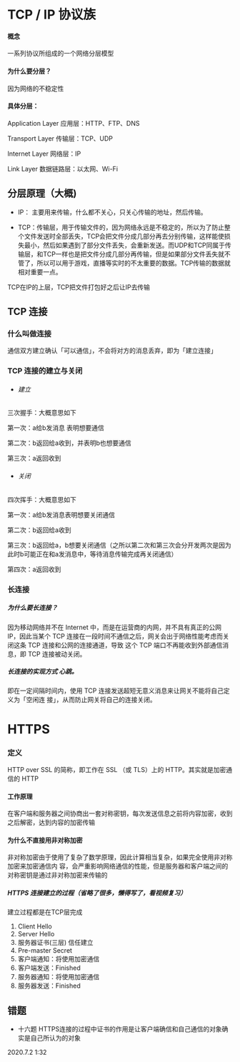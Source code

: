 # TCP / IP 协议族

####  概念

 ⼀系列协议所组成的⼀个⽹络分层模型 

#### 为什么要分层？

 因为⽹络的不稳定性

#### 具体分层：

 Application Layer 应⽤层：HTTP、FTP、DNS 

Transport Layer 传输层：TCP、UDP

 Internet Layer ⽹络层：IP 

Link Layer 数据链路层：以太⽹、Wi-Fi

## 分层原理（大概)

- IP： 主要用来传输，什么都不关心，只关心传输的地址，然后传输。

- TCP：传输层，用于传输文件的，因为网络永远是不稳定的，所以为了防止整个文件发送时全部丢失，TCP会把文件分成几部分再去分别传输，这样能使损失最小，然后如果遇到了部分文件丢失，会重新发送。而UDP和TCP同属于传输层，和TCP一样也是把文件分成几部分再传输，但是如果部分文件丢失就不管了，所以可以用于游戏，直播等实时的不太重要的数据。TCP传输的数据就相对重要一点。

TCP在IP的上层，TCP把文件打包好之后让IP去传输

## TCP 连接

###  什么叫做连接

 通信双⽅建⽴确认「可以通信」，不会将对⽅的消息丢弃，即为「建⽴连接」

###  TCP 连接的建⽴与关闭

- ###### 建立

三次握手：大概意思如下

第一次：a给b发消息 表明想要通信

第二次：b返回给a收到，并表明b也想要通信

第三次：a返回收到

- ###### 关闭

四次挥手：大概意思如下

第一次：a给b发消息表明想要关闭通信

第二次：b返回给a收到

第三次：b返回给a，b想要关闭通信（之所以第二次和第三次会分开发两次是因为此时b可能正在和a发消息中，等待消息传输完成再关闭通信）

第四次：a返回收到

### 长连接

##### 为什么要⻓连接？

因为移动⽹络并不在 Internet 中，⽽是在运营商的内⽹，并不具有真正的公⽹ IP，因此当某个 TCP 连接在⼀段时间不通信之后，⽹关会出于⽹络性能考虑⽽关闭这条 TCP 连接和公⽹的连接通道，导致 这个 TCP 端⼝不再能收到外部通信消息，即 TCP 连接被动关闭。

##### ⻓连接的实现⽅式 ⼼跳。

即在⼀定间隔时间内，使⽤ TCP 连接发送超短⽆意义消息来让⽹关不能将⾃⼰定义为「空闲连 接」，从⽽防⽌⽹关将⾃⼰的连接关闭。

# HTTPS

### 定义 

HTTP over SSL 的简称，即⼯作在 SSL （或 TLS）上的 HTTP。其实就是加密通信的 HTTP

#### 工作原理

在客户端和服务器之间协商出⼀套对称密钥，每次发送信息之前将内容加密，收到之后解密，达到内容的加密传输

#### 为什么不直接⽤⾮对称加密

⾮对称加密由于使⽤了复杂了数学原理，因此计算相当复杂，如果完全使⽤⾮对称加密来加密通信内 容，会严重影响⽹络通信的性能，但是服务器和客户端之间的对称密钥是通过非对称加密来传输的

##### HTTPS 连接建⽴的过程（省略了很多，懒得写了，看视频复习）

建立过程都是在TCP层完成

1. Client Hello
2.  Server Hello 
3. 服务器证书(三层) 信任建⽴ 
4.  Pre-master Secret 
5.  客户端通知：将使⽤加密通信 
6. 客户端发送：Finished 
7. 服务器通知：将使⽤加密通信
8. 服务器发送：Finished

## 错题
* 十六题 HTTPS连接的过程中证书的作用是让客户端确信和自己通信的对象确实是自己所认为的对象


2020.7.2 1:32
